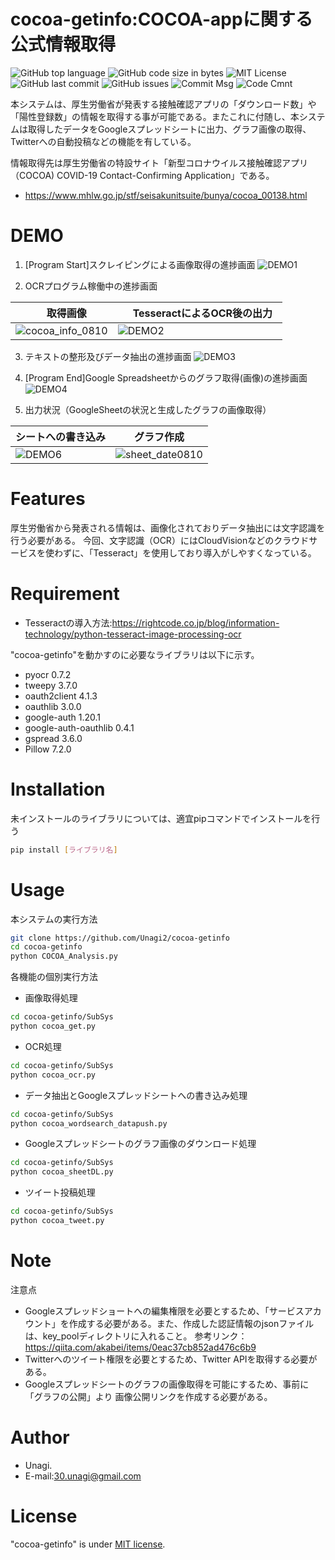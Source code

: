 # cocoa-getinfo:COCOA-appに関する公式情報取得
![GitHub top language](https://img.shields.io/github/languages/top/Unagi2/cocoa-getinfo?style=flat-square)
![GitHub code size in bytes](https://img.shields.io/github/languages/code-size/Unagi2/cocoa-getinfo?style=flat-square)
![MIT License](http://img.shields.io/badge/license-MIT-blue.svg?style=flat-square)
![GitHub last commit](https://img.shields.io/github/last-commit/Unagi2/cocoa-getinfo?style=flat-square)
![GitHub issues](https://img.shields.io/github/issues/Unagi2/cocoa-getinfo?style=flat-square)
![Commit Msg](https://img.shields.io/badge/Commit%20message-Ja-brightgreen.svg?style=flat-square)
![Code Cmnt](https://img.shields.io/badge/code%20comment-Ja-brightgreen.svg?style=flat-square)

本システムは、厚生労働省が発表する接触確認アプリの「ダウンロード数」や「陽性登録数」の情報を取得する事が可能である。またこれに付随し、本システムは取得したデータをGoogleスプレッドシートに出力、グラフ画像の取得、Twitterへの自動投稿などの機能を有している。

情報取得先は厚生労働省の特設サイト「新型コロナウイルス接触確認アプリ（COCOA) COVID-19 Contact-Confirming Application」である。
* https://www.mhlw.go.jp/stf/seisakunitsuite/bunya/cocoa_00138.html

# DEMO
1.  [Program Start]スクレイピングによる画像取得の進捗画面
![DEMO1](https://user-images.githubusercontent.com/34627350/89762892-4d4a9980-db2c-11ea-9c26-df6df3efd753.png)

2.  OCRプログラム稼働中の進捗画面

|　取得画像　|　TesseractによるOCR後の出力　|
|---|---|
|![cocoa_info_0810](https://user-images.githubusercontent.com/34627350/89762922-618e9680-db2c-11ea-8d15-e53a7fc5c570.png)|![DEMO2](https://user-images.githubusercontent.com/34627350/89762891-4d4a9980-db2c-11ea-8410-b460420d9b95.png)|

3. テキストの整形及びデータ抽出の進捗画面
![DEMO3](https://user-images.githubusercontent.com/34627350/89762890-4cb20300-db2c-11ea-8b1d-94c6bf51ff48.png)

4. [Program End]Google Spreadsheetからのグラフ取得(画像)の進捗画面
![DEMO4](https://user-images.githubusercontent.com/34627350/89762888-4c196c80-db2c-11ea-987b-7185c9306510.png)

5. 出力状況（GoogleSheetの状況と生成したグラフの画像取得）

| シートへの書き込み | グラフ作成 |
|---|---|
|![DEMO6](https://user-images.githubusercontent.com/34627350/89765181-c9df7700-db30-11ea-8f40-a9fc773907de.png)|![sheet_date0810](https://user-images.githubusercontent.com/34627350/89763552-ba126380-db2d-11ea-8f75-0ad5d2d800d6.png)|

# Features

厚生労働省から発表される情報は、画像化されておりデータ抽出には文字認識を行う必要がある。
今回、文字認識（OCR）にはCloudVisionなどのクラウドサービスを使わずに、「Tesseract」を使用しており導入がしやすくなっている。

# Requirement
* Tesseractの導入方法:https://rightcode.co.jp/blog/information-technology/python-tesseract-image-processing-ocr

"cocoa-getinfo"を動かすのに必要なライブラリは以下に示す。

* pyocr 0.7.2
* tweepy 3.7.0
* oauth2client 4.1.3
* oauthlib 3.0.0
* google-auth 1.20.1
* google-auth-oauthlib 0.4.1
* gspread 3.6.0
* Pillow 7.2.0

# Installation

未インストールのライブラリについては、適宜pipコマンドでインストールを行う

```bash
pip install [ライブラリ名]
```

# Usage

本システムの実行方法

```bash
git clone https://github.com/Unagi2/cocoa-getinfo
cd cocoa-getinfo
python COCOA_Analysis.py
```
各機能の個別実行方法
* 画像取得処理
```bash
cd cocoa-getinfo/SubSys
python cocoa_get.py
```
* OCR処理
```bash
cd cocoa-getinfo/SubSys
python cocoa_ocr.py
```
* データ抽出とGoogleスプレッドシートへの書き込み処理
```bash
cd cocoa-getinfo/SubSys
python cocoa_wordsearch_datapush.py
```
* Googleスプレッドシートのグラフ画像のダウンロード処理
```bash
cd cocoa-getinfo/SubSys
python cocoa_sheetDL.py
```
* ツイート投稿処理
```bash
cd cocoa-getinfo/SubSys
python cocoa_tweet.py
```
# Note

注意点
* Googleスプレッドショートへの編集権限を必要とするため、「サービスアカウント」を作成する必要がある。また、作成した認証情報のjsonファイルは、key_poolディレクトリに入れること。
参考リンク：https://qiita.com/akabei/items/0eac37cb852ad476c6b9
* Twitterへのツイート権限を必要とするため、Twitter APIを取得する必要がある。
* Googleスプレッドシートのグラフの画像取得を可能にするため、事前に「グラフの公開」より 画像公開リンクを作成する必要がある。

# Author

* Unagi.
* E-mail:30.unagi@gmail.com

# License

"cocoa-getinfo" is under [MIT license](https://en.wikipedia.org/wiki/MIT_License).
